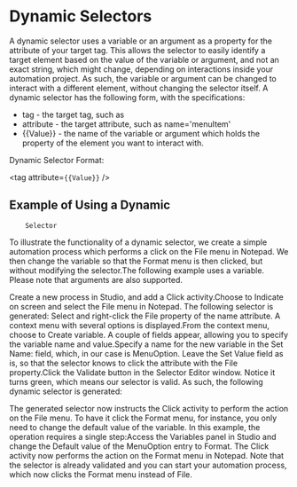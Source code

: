 ﻿# Dynamic Selectors

A dynamic selector uses a variable or an argument as a property for the attribute of your target tag. This allows the selector to easily identify a target element based on the value of the variable or argument, and not an exact string, which might change, depending on interactions inside your automation project. As such, the variable or argument can be changed to interact with a different element, without changing the selector itself. A dynamic selector has the following form, with the specifications:

* tag - the target tag, such as <ctrl/>
* attribute - the target attribute, such as name='menuItem'
* {{Value}} - the name of the variable or argument which holds the property of the element you want to interact with.

Dynamic Selector Format:

<tag attribute=<code>{{Value}}</code> />

## Example of Using a Dynamic
        Selector

To illustrate the functionality
                of a dynamic selector, we create a simple automation process which performs a click
                on the File menu in Notepad. We then change the variable so that the
                    Format menu is then clicked, but without modifying the selector.The following example
                uses a variable. Please note that arguments are also
            supported.

Create a new process in Studio, and add a Click activity.Choose to Indicate on screen and select the File menu in Notepad.
                    The following selector is generated:<wnd app='notepad.exe' cls='Notepad' title='Untitled - Notepad' />
<ctrl automationid='MenuBar' idx='1' name='Application' role='menu bar' />
<ctrl name='File' role='menu item' />Select and right-click the File property of the
                        name attribute. A context menu with several options is
                    displayed.From the context menu, choose to Create variable. A couple of fields
                    appear, allowing you to specify the variable name and value.Specify a name for the new variable in the Set Name: field, which, in
                    our case is MenuOption. Leave the Set Value field as is, so that
                    the selector knows to click the attribute with the File
                    property.Click the Validate button in the Selector Editor window. Notice
                    it turns green, which means our selector is valid. As such, the following
                    dynamic selector is generated:<wnd app='notepad.exe' cls='Notepad' title='Untitled - Notepad' />
<ctrl automationid='MenuBar' idx='1' name='Application' role='menu bar' />
<ctrl name='{{MenuOption}}' role='menu item' />

The generated selector now
                instructs the Click activity to perform the action on the File menu.
                To have it click the Format menu, for instance, you only need to change the
                default value of the variable. In this example, the operation requires a single
                step:Access the Variables panel
                    in Studio and change the Default value of the MenuOption entry to
                        Format. The Click activity now performs the action on the
                        Format menu in Notepad. Note that the selector is already validated
                    and you can start your automation process, which now clicks the Format
                    menu instead of File.

